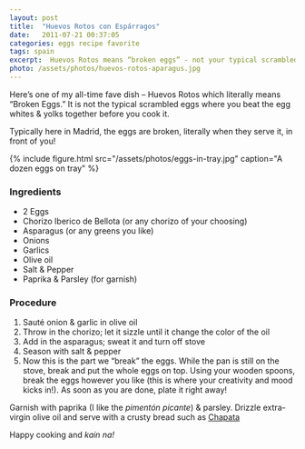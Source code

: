 ```yaml
---
layout: post
title:  "Huevos Rotos con Espárragos"
date:   2011-07-21 00:37:05
categories: eggs recipe favorite
tags: spain
excerpt:  Huevos Rotos means “broken eggs” - not your typical scrambled eggs.
photo: /assets/photos/huevos-rotos-aparagus.jpg
---
```



Here’s one of my all-time fave dish – Huevos Rotos which literally means “Broken Eggs.” It is not the typical scrambled eggs where you beat the egg whites & yolks together before you cook it.

Typically here in Madrid, the eggs are broken, literally when they serve it, in front of you!

{% include figure.html src="/assets/photos/eggs-in-tray.jpg" caption="A dozen eggs on tray" %}

### Ingredients

* 2 Eggs
* Chorizo Iberico de Bellota (or any chorizo of your choosing)
* Asparagus (or any greens you like)
* Onions
* Garlics
* Olive oil
* Salt & Pepper
* Paprika & Parsley (for garnish)

### Procedure

1. Sauté onion & garlic in olive oil
2. Throw in the chorizo; let it sizzle until it change the color of the oil
3. Add in the asparagus; sweat it and turn off stove
4. Season with salt & pepper
5. Now this is the part we “break” the eggs. While the pan is still on the stove, break and put the whole eggs on top. Using your wooden spoons, break the eggs however you like (this is where your creativity and mood kicks in!). As soon as you are done, plate it right away!

Garnish with paprika (I like the _pimentón picante_) & parsley. Drizzle extra-virgin olive oil and serve with a crusty bread such as [Chapata][1]

Happy cooking and _kain na!_

[1]:http://www.wikinoticia.com/cat/cultura-i-ciencia/cuina-i-gastronomia/14016-tipus-de-pa-pa-de-chapata
